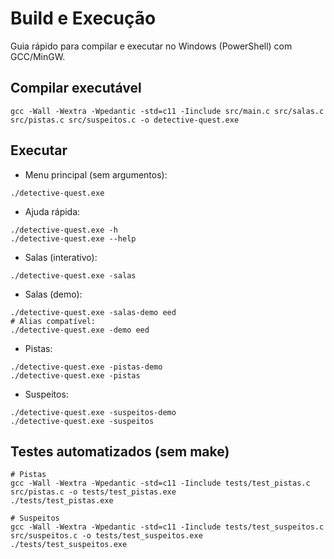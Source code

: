 # Build e Execução

Guia rápido para compilar e executar no Windows (PowerShell) com GCC/MinGW.

## Compilar executável
```
gcc -Wall -Wextra -Wpedantic -std=c11 -Iinclude src/main.c src/salas.c src/pistas.c src/suspeitos.c -o detective-quest.exe
```

## Executar
- Menu principal (sem argumentos):
```
./detective-quest.exe
```
- Ajuda rápida:
```
./detective-quest.exe -h
./detective-quest.exe --help
```
- Salas (interativo):
```
./detective-quest.exe -salas
```
- Salas (demo):
```
./detective-quest.exe -salas-demo eed
# Alias compatível:
./detective-quest.exe -demo eed
```
- Pistas:
```
./detective-quest.exe -pistas-demo
./detective-quest.exe -pistas
```
- Suspeitos:
```
./detective-quest.exe -suspeitos-demo
./detective-quest.exe -suspeitos
```

## Testes automatizados (sem make)
```
# Pistas
gcc -Wall -Wextra -Wpedantic -std=c11 -Iinclude tests/test_pistas.c src/pistas.c -o tests/test_pistas.exe
./tests/test_pistas.exe

# Suspeitos
gcc -Wall -Wextra -Wpedantic -std=c11 -Iinclude tests/test_suspeitos.c src/suspeitos.c -o tests/test_suspeitos.exe
./tests/test_suspeitos.exe
```